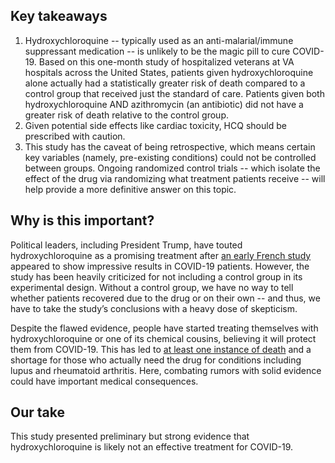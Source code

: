 ## Key takeaways

1. Hydroxychloroquine -- typically used as an anti-malarial/immune suppressant medication -- is unlikely to be the magic pill to cure COVID-19. Based on this one-month study of hospitalized veterans at VA hospitals across the United States, patients given hydroxychloroquine alone actually had a statistically greater risk of death compared to a control group that received just the standard of care. Patients given both hydroxychloroquine AND azithromycin (an antibiotic) did not have a greater risk of death relative to the control group. 
2. Given potential side effects like cardiac toxicity, HCQ should be prescribed with caution.
3. This study has the caveat of being retrospective, which means certain key variables (namely, pre-existing conditions) could not be controlled between groups. Ongoing randomized control trials -- which isolate the effect of the drug via randomizing what treatment patients receive --  will help provide a more definitive answer on this topic.

## Why is this important?

Political leaders, including President Trump, have touted hydroxychloroquine as a promising treatment after [an early French study](https://www.ncbi.nlm.nih.gov/pubmed/32205204) appeared to show impressive results in COVID-19 patients. However, the study has been heavily criticized for not including a control group in its experimental design. Without a control group, we have no way to tell whether patients recovered due to the drug or on their own -- and thus, we have to take the study’s conclusions with a heavy dose of skepticism.

Despite the flawed evidence, people have started treating themselves with hydroxychloroquine or one of its chemical cousins, believing it will protect them from COVID-19. This has led to [at least one instance of death](https://www.npr.org/sections/coronavirus-live-updates/2020/03/24/820512107/man-dies-woman-hospitalized-after-taking-form-of-chloroquine-to-prevent-covid-19) and a shortage for those who actually need the drug for conditions including lupus and rheumatoid arthritis. Here, combating rumors with solid evidence could have important medical consequences.

## Our take

This study presented preliminary but strong evidence that hydroxychloroquine is likely not an effective treatment for COVID-19.